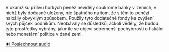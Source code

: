 
V okamžiku přílivu horkých peněz neviděly soukromé banky v zemích, v nichž byly dočasně uloženy, nic špatného na tom, že s těmito penězi naložily obvyklým způsobem. Použily tyto dodatečné fondy ke zvýšení svých půjček podnikům. Neobávaly se důsledků, ačkoli věděly, že budou tyto prostředky vybrány, jakmile se objeví sebemenší pochybnosti o fiskální nebo monetární politice v dané zemi.

[🔊 Poslechnout audio](/data/7-paragraphs/audio/chapter_86/para_001-V-okamiku-plivu-horkch-penz-nevidly-soukrom.mp3)
